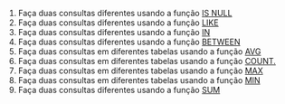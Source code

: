 1. Faça duas consultas diferentes usando a função <u>IS NULL</u>
2. Faça duas   consultas diferentes usando a função <u>LIKE</u>
3. Faça duas consultas diferentes usando a função <u>IN</u>
4. Faça duas   consultas diferentes usando a função <u>BETWEEN</u>
5. Faça duas consultas em diferentes tabelas usando a função <u>AVG</u>
6. Faça duas   consultas em diferentes tabelas usando a função <u>COUNT.</u>
7. Faça duas consultas em diferentes tabelas usando a função <u>MAX</u>
8. Faça duas consultas em diferentes tabelas usando a função <u>MIN</u>
9. Faça duas   consultas diferentes usando a função <u>SUM</u>